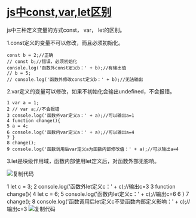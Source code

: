 # [js中const,var,let区别](https://www.cnblogs.com/ksl666/p/5944718.html)

js中三种定义变量的方式const， var， let的区别。

1.const定义的变量不可以修改，而且必须初始化。
```
const b = 2;//正确
// const b;//错误，必须初始化 
console.log('函数外const定义b：' + b);//有输出值
// b = 5;
// console.log('函数外修改const定义b：' + b);//无法输出 
```

2.var定义的变量可以修改，如果不初始化会输出undefined，不会报错。
```
1 var a = 1;
2 // var a;//不会报错
3 console.log('函数外var定义a：' + a);//可以输出a=1
4 function change(){
5 a = 4;
6 console.log('函数内var定义a：' + a);//可以输出a=4
7 } 
8 change();
9 console.log('函数调用后var定义a为函数内部修改值：' + a);//可以输出a=4
```

3.let是块级作用域，函数内部使用let定义后，对函数外部无影响。

 <a title="复制代码">![复制代码](http://common.cnblogs.com/images/copycode.gif)</a>

1 let c = 3;
2 console.log('函数外let定义c：' + c);//输出c=3
3 function change(){
4 let c = 6;
5 console.log('函数内let定义c：' + c);//输出c=6
6 } 
7 change();
8 console.log('函数调用后let定义c不受函数内部定义影响：' + c);//输出c=3
 <a title="复制代码">![复制代码](http://common.cnblogs.com/images/copycode.gif)</a>
